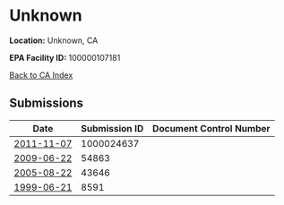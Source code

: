 # Unknown

**Location:** Unknown, CA

**EPA Facility ID:** 100000107181

[Back to CA Index](../../index.md)

## Submissions

| Date | Submission ID | Document Control Number |
|------|--------------|-------------------------|
| [2011-11-07](submissions/1000024637.md) | 1000024637 |  |
| [2009-06-22](submissions/54863.md) | 54863 |  |
| [2005-08-22](submissions/43646.md) | 43646 |  |
| [1999-06-21](submissions/8591.md) | 8591 |  |
